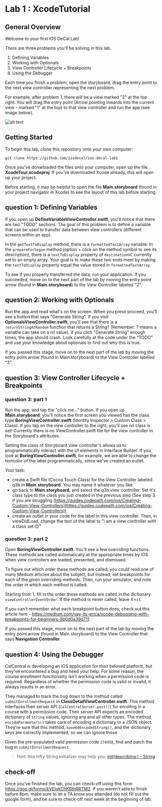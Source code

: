 # Lab 1 : XcodeTutorial #

## General Overview ##
Welcome to your first iOS DeCal Lab!

There are three problems you'll be solving in this lab.

1. Defining Variables
2. Working with Optionals
3. View Controller Lifecycle + Breakpoints
4. Using the Debugger

Each time you finish a problem, open the storyboard, drag the entry point to the next view controller representing the next problem. 

For example, after problem 1, there will be a view marked "2" at the top right. You will drag the entry point (Arrow pointing inwards into the current view - marked "1" at the top) to that view controller and run the app (see image below).

![alt text](/README-images/lab1-1.png)

## Getting Started 

To begin this lab, clone this repository onto your own computer:
	
	git clone https://github.com/iosdecal/ios-decal-lab1

Once you've donwloaded the files onto your computer, open up the file **XcodeTour.xcodeproj**. If you've downloaded Xcode already, this will open up your project.

Before starting, it may be helpful to open the file **Main.storyboard** (found in your project navigator in Xcode) to see the layout of this lab before starting.

## question 1: Defining Variables ##
If you open up **DefineVariableViewController.swift**, you'll notice that there are two "TODO" sections. The goal of this problem is to define a variable that can be used to transfer data between view controllers (different screens within an app). 

In the `getTextToDisplay` method, there is a `formattedTextArray` variable. In the `prepareForSegue` method (option + click on the method symbol to see its description), there is a `textToDisplay` property of `destinationVC` currently set to an empty array. Your goal is to make these two ends meet by making the `textToDisplay` property equal the value stored in `formattedTextArray`.

To see if you properly transferred the data, run your application. If you succeeded, move on to the next part of the lab by moving the entry point arrow (found in **Main.storyboard**) to the View Controller labeled "2".

## question 2: Working with Optionals ##
Run the app and read what's on the screen. When you press proceed, you'll see a button that says "Generate String". If you visit **OptionalsViewController.swift**, you'll see that there is a `returnStringAtRandom` function that returns a String? (Remember: ? means a variable can take on a nil value). If you click "Generate String" enough times, the app should crash. Look carefully at the code under the "TODO" and use your knowledge about optionals to find out why this is true.

If you passed this stage, move on to the next part of the lab by moving the entry point arrow (found in Main.storyboard) to the View Controller labeled "3".

## question 3: View Controller Lifecycle + Breakpoints ##
### question 3: part 1 ###
Run the app, and tap the "click me..." button. If you open up **Main.storyboard**, you'll notice the first screen you viewed has the class type **BoringViewController.swift** (Identity Inspector > Custom Class > Class). If you tap on the view controller to the right, you'll see no class is set! Currently there is no ViewController.swift file for the view controller in the Storyboard's attributes.

Setting the class of Storyboard view controller's allows us to programmatically interact with the UI elements in Interface Builder. If you look at **BoringViewController.swift**, for example, we are able to change the textcolor of the label programmatically, since we've created an outlet.

Your task:
- create a Swift file (Cocoa Touch Class) for the View Controller labeled q3b in **Main.storyboard**. You may name it whatever you like.
- go back to **Main.storyboard**, and select the q3b view controller. Set it's class type to the class you just created in the previous step (See step 3, if you are struggling [https://guides.codepath.com/ios/Creating-Custom-View-Controllers](https://guides.codepath.com/ios/Creating-Custom-View-Controllers))
- create an outlet in your code for the label in this view controller. Then, in viewDidLoad, change the text of the label to "i am a view controller with a class set 😊"

### question 3: part 2 ###
Open **BoringViewController.swift**. You'll see a few overriding functions. These methods are called automatically at the appropriate times by iOS when view controllers are loaded, presented, and dismissed. 

To figure out which order these methods are called, you _could_ read one of many Medium articles about the subject, but instead, set breakpoints for each of the given overriding methods. Then, run your simulator, and note the order in which each method is called.

Starting from 1, fill in the order these methods are called in the dictionary `viewControllerEventOrder`. If the method is never called, leave it `nil`.

If you can't remember what each breakpoint button does, check out this article here - https://medium.com/yay-its-erica/xcode-debugging-with-breakpoints-for-beginners-5b0d0a39d711.

If you passed this stage, move on to the next part of the lab by moving the entry point arrow (found in Main.storyboard) to the View Controller that says **Navigation Controller**.

## question 4: Using the Debugger ##
CalCentral is developing an iOS application for their beloved platform, but they've encountered a bug and need your help. For some reason, the course enrollment functionality isn't working when a permission code is required. Regardless of whether the permission code is valid or invalid, it always results in an error. 

They managed to track the bug down to the method called `submitEnrollmentRequest` in **ClassDetailViewController.swift**. This method interfaces their server API (`CalCentralServer.post()`) for enrolling in a course with a permission code. Their server API expects an encoded dictionary of `String` values, ignoring any and all other types. The method `encodeParameters()` takes care of encoding a dictionary to a JSON object. They're sure that this method, `base64EncodedString()`, and the dictionary keys are correctly implemented, so we can ignore those.

Given the pre-populated valid permission code `274958`, find and patch the bug in `submitEnrollmentRequest`.

> Hint: this nifty String initializer may help you: [init(describing:) - String](https://developer.apple.com/documentation/swift/string/2427941-init)

## check-off ##
Once you've finished the lab, you can check-off using this form https://goo.gl/forms/kVEIqkChKBthRRTM2. If you weren't able to finish before 8pm, make sure to let a TA know you attended (do not fill out the google form), and be sure to check-off next week at the beginning of lab.
